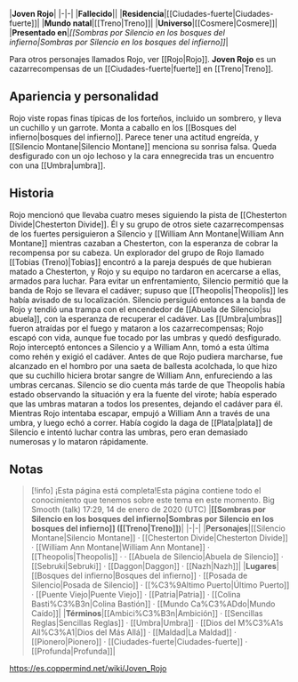 

|**Joven Rojo**|
|-|-|
|**Fallecido**||
|**Residencia**|[[Ciudades-fuerte\|Ciudades-fuerte]]|
|**Mundo natal**|[[Treno\|Treno]]|
|**Universo**|[[Cosmere\|Cosmere]]|
|**Presentado en**|*[[Sombras por Silencio en los bosques del infierno\|Sombras por Silencio en los bosques del infierno]]*|

Para otros personajes llamados Rojo, ver [[Rojo\|Rojo]].
**Joven Rojo** es un cazarrecompensas de un [[Ciudades-fuerte\|fuerte]] en [[Treno\|Treno]].

## Apariencia y personalidad
Rojo viste ropas finas típicas de los forteños, incluido un sombrero, y lleva un cuchillo y un garrote. Monta a caballo en los [[Bosques del infierno\|bosques del infierno]]. Parece tener una actitud engreída, y [[Silencio Montane\|Silencio Montane]] menciona su sonrisa falsa. Queda desfigurado con un ojo lechoso y la cara ennegrecida tras un encuentro con una [[Umbra\|umbra]].

## Historia
Rojo mencionó que llevaba cuatro meses siguiendo la pista de [[Chesterton Divide\|Chesterton Divide]]. Él y su grupo de otros siete cazarrecompensas de los fuertes persiguieron a Silencio y [[William Ann Montane\|William Ann Montane]] mientras cazaban a Chesterton, con la esperanza de cobrar la recompensa por su cabeza. Un explorador del grupo de Rojo llamado [[Tobias (Treno)\|Tobias]] encontró a la pareja después de que hubieran matado a Chesterton, y Rojo y su equipo no tardaron en acercarse a ellas, armados para luchar. Para evitar un enfrentamiento, Silencio permitió que la banda de Rojo se llevara el cadáver; supuso que [[Theopolis\|Theopolis]] les había avisado de su localización.
Silencio persiguió entonces a la banda de Rojo y tendió una trampa con el encendedor de [[Abuela de Silencio\|su abuela]], con la esperanza de recuperar el cadáver. Las [[Umbra\|umbras]] fueron atraídas por el fuego y mataron a los cazarrecompensas; Rojo escapó con vida, aunque fue tocado por las umbras y quedó desfigurado. Rojo interceptó entonces a Silencio y a William Ann, tomó a esta última como rehén y exigió el cadáver. Antes de que Rojo pudiera marcharse, fue alcanzado en el hombro por una saeta de ballesta acolchada, lo que hizo que su cuchillo hiciera brotar sangre de William Ann, enfureciendo a las umbras cercanas. Silencio se dio cuenta más tarde de que Theopolis había estado observando la situación y era la fuente del virote; había esperado que las umbras mataran a todos los presentes, dejando el cadáver para él. Mientras Rojo intentaba escapar, empujó a William Ann a través de una umbra, y luego echó a correr. Había cogido la daga de [[Plata\|plata]] de Silencio e intentó luchar contra las umbras, pero eran demasiado numerosas y lo mataron rápidamente. 

## Notas

> [!info] ¡Esta página está completa!Esta página contiene todo el conocimiento que tenemos sobre este tema en este momento.
Big Smooth (talk) 17:29, 14 de enero de 2020 (UTC)
|**[[Sombras por Silencio en los bosques del infierno\|Sombras por Silencio en los bosques del infierno]] ([[Treno\|Treno]])**|
|-|-|
|**Personajes**|[[Silencio Montane\|Silencio Montane]] · [[Chesterton Divide\|Chesterton Divide]] · [[William Ann Montane\|William Ann Montane]] · [[Theopolis\|Theopolis]] ·  · [[Abuela de Silencio\|Abuela de Silencio]] · [[Sebruki\|Sebruki]] · [[Daggon\|Daggon]] · [[Nazh\|Nazh]]|
|**Lugares**|[[Bosques del infierno\|Bosques del infierno]] · [[Posada de Silencio\|Posada de Silencio]] · [[%C3%9Altimo Puerto\|Último Puerto]] · [[Puente Viejo\|Puente Viejo]] · [[Patria\|Patria]] · [[Colina Basti%C3%B3n\|Colina Bastión]] · [[Mundo Ca%C3%ADdo\|Mundo Caído]]|
|**Términos**|[[Ambici%C3%B3n\|Ambición]] · [[Sencillas Reglas\|Sencillas Reglas]] · [[Umbra\|Umbra]] · [[Dios del M%C3%A1s All%C3%A1\|Dios del Más Allá]] · [[Maldad\|La Maldad]] · [[Pionero\|Pionero]] · [[Ciudades-fuerte\|Ciudades-fuerte]] · [[Profunda\|Profunda]]|



https://es.coppermind.net/wiki/Joven_Rojo